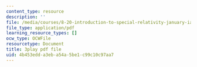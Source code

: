 ```yaml
---
content_type: resource
description: ''
file: /media/courses/8-20-introduction-to-special-relativity-january-iap-2021/4b453edda3eba54a5be1c99c10c97aa7_XAt0dX5M-TA.pdf
file_type: application/pdf
learning_resource_types: []
ocw_type: OCWFile
resourcetype: Document
title: 3play pdf file
uid: 4b453edd-a3eb-a54a-5be1-c99c10c97aa7
---
```


